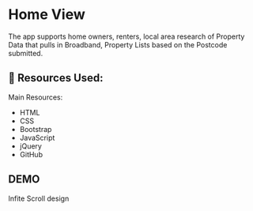 # Home View
The app supports home owners, renters, local area research of Property Data that pulls in Broadband, Property Lists based on the Postcode submitted.
## :floppy_disk: Resources Used:
Main Resources:
- HTML
- CSS
- Bootstrap
- JavaScript
- jQuery
- GitHub
## DEMO
 Infite Scroll design
 
